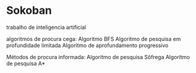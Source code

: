 # Sokoban
trabalho de inteligencia artificial  

algoritmos de procura cega: 
Algoritmo BFS Algoritmo de pesquisa em profundidade limitada 
Algoritmo de aprofundamento progressivo  

Métodos de procura informada:
Algoritmo de pesquisa Sôfrega 
Algoritmo de pesquisa A*

